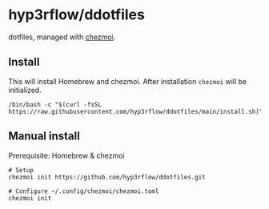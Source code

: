 # hyp3rflow/ddotfiles

dotfiles, managed with [chezmoi](https://github.com/twpayne/chezmoi).

## Install

This will install Homebrew and chezmoi. After installation `chezmoi` will be initialized.

```shell
/bin/bash -c "$(curl -fsSL https://raw.githubusercontent.com/hyp3rflow/ddotfiles/main/install.sh)"
```

## Manual install

Prerequisite: Homebrew & chezmoi

```shell
# Setup
chezmoi init https://github.com/hyp3rflow/ddotfiles.git

# Configure ~/.config/chezmoi/chezmoi.toml
chezmoi init
```